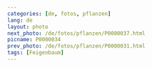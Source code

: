 ```yaml
---
categories: [de, fotos, pflanzen]
lang: de
layout: photo
next_photo: /de/fotos/pflanzen/P0000037.html
picname: P0000034
prev_photo: /de/fotos/pflanzen/P0000031.html
tags: [Feigenbaum]
---
```

